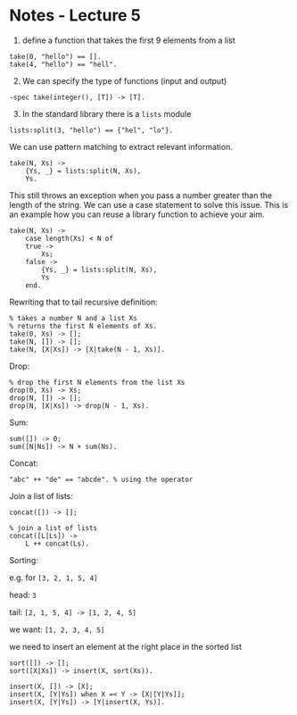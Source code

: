 # Notes - Lecture 5

1.  define a function that takes the first 9 elements from a list

``` {.erlang}
take(0, "hello") == [].
take(4, "hello") == "hell".
```

2.  We can specify the type of functions (input and output)

``` {.erlang}
-spec take(integer(), [T]) -> [T].
```

3.  In the standard library there is a `lists` module

``` {.erlang}
lists:split(3, "hello") == {"hel", "lo"}.
```

We can use pattern matching to extract relevant information.

``` {.erlang}
take(N, Xs) ->
    {Ys, _} = lists:split(N, Xs),
    Ys.
```

This still throws an exception when you pass a number greater than the length
of the string. We can use a case statement to solve this issue. This is an
example how you can reuse a library function to achieve your aim.

``` {.erlang}
take(N, Xs) ->
    case length(Xs) < N of
    true ->
        Xs;
    false ->
        {Ys, _} = lists:split(N, Xs),
        Ys
    end.
```

Rewriting that to tail recursive definition:

``` {.erlang}
% takes a number N and a list Xs
% returns the first N elements of Xs.
take(0, Xs) -> [];
take(N, []) -> [];
take(N, [X|Xs]) -> [X|take(N - 1, Xs)].
```

Drop:

``` {.erlang}
% drop the first N elements from the list Xs
drop(0, Xs) -> Xs;
drop(N, []) -> [];
drop(N, [X|Xs]) -> drop(N - 1, Xs).
```

Sum:

``` {.erlang}
sum([]) -> 0;
sum([N|Ns]) -> N + sum(Ns).
```

Concat:

``` {.erlang}
"abc" ++ "de" == "abcde". % using the operator
```

Join a list of lists:

``` {.erlang}
concat([]) -> [];

% join a list of lists
concat([L|Ls]) ->
    L ++ concat(Ls).
```

Sorting:

e.g. for `[3, 2, 1, 5, 4]`

head: `3`

tail: `[2, 1, 5, 4] -> [1, 2, 4, 5]`

we want: `[1, 2, 3, 4, 5]`

we need to insert an element at the right place in the sorted list

``` {.erlang}
sort([]) -> [];
sort([X|Xs]) -> insert(X, sort(Xs)).

insert(X, []) -> [X];
insert(X, [Y|Ys]) when X =< Y -> [X|[Y|Ys]];
insert(X, [Y|Ys]) -> [Y|insert(X, Ys)].
```
